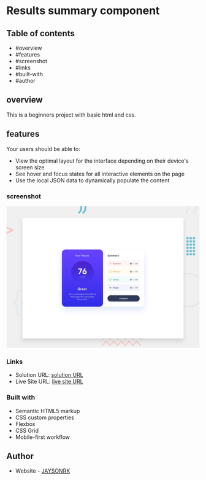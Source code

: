 # Results summary component


## Table of contents

  - #overview
  - #features
  - #screenshot
  - #links
  - #built-with
  - #author

## overview

This is a beginners project with basic html and css.


## features

Your users should be able to:

- View the optimal layout for the interface depending on their device's screen size
- See hover and focus states for all interactive elements on the page
- Use the local JSON data to dynamically populate the content


### screenshot
![Results summary component](./design/desktop-preview.jpg)


### Links

- Solution URL: [solution URL](https://github.com/JAYSONRK/Results-summary-component)
- Live Site URL: [live site URL](https://jaysonrk.github.io/Results-summary-component/)


### Built with

- Semantic HTML5 markup
- CSS custom properties
- Flexbox
- CSS Grid
- Mobile-first workflow

## Author

- Website - [JAYSONRK](https://jaysonrk.com/)

 
